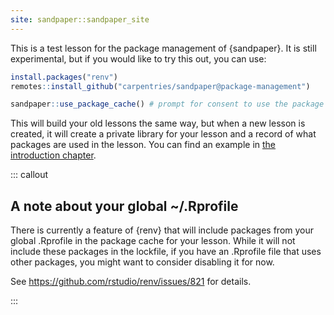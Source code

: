 ```yaml
---
site: sandpaper::sandpaper_site
---
```


This is a test lesson for the package management of {sandpaper}. It is still 
experimental, but if you would like to try this out, you can use:

```r
install.packages("renv")
remotes::install_github("carpentries/sandpaper@package-management")

sandpaper::use_package_cache() # prompt for consent to use the package cache
```

This will build your old lessons the same way, but when a new lesson is created,
it will create a private library for your lesson and a record of what packages
are used in the lesson. You can find an example in [the introduction 
chapter](01-introduction.Rmd).

::: callout

## A note about your global ~/.Rprofile

There is currently a feature of {renv} that will include packages from your
global .Rprofile in the package cache for your lesson. While it will not include
these packages in the lockfile, if you have an .Rprofile file that uses other
packages, you might want to consider disabling it for now.

See <https://github.com/rstudio/renv/issues/821> for details.

:::


